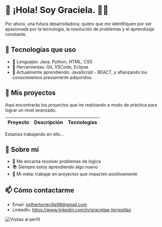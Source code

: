 <!--
**GETorrecilla/GETorrecilla** is a ✨ _special_ ✨ repository because its `README.md` (this file) appears on your GitHub profile.

Here are some ideas to get you started:

- 🔭 I’m currently working on ...
- 🌱 I’m currently learning ...
- 👯 I’m looking to collaborate on ...
- 🤔 I’m looking for help with ...
- 💬 Ask me about ...
- 📫 How to reach me: ...
- 😄 Pronouns: ...
- ⚡ Fun fact: ...
-->
# 👋 ¡Hola! Soy Graciela. 🙋‍♀️

Por ahora, una futura desarrolladora; quiero que me identifiquen por ser apasionada por la tecnología, la resolución de problemas y el aprendizaje constante.

## 🚀 Tecnologías que uso

- 🧠 Lenguajes: Java, Python, HTML, CSS
- 🔧 Herramientas: Git, VSCode, Eclipse
- 🌱 Actualmente aprendiendo: JavaScript - REACT, y afianzando los conocimientos previamente adquiridos.
  
## 📂 Mis proyectos
Aqui encontrarás los proyectos que ire realizando a modo de práctica para lograr un nivel avanzado.

| Proyecto | Descripción | Tecnologías |
|---------|-------------|-------------|
Estamos trabajando en ello...
<!--| [AppNotas](https://github.com/tuusuario/app-notas) | Una app para tomar notas con login y base de datos | React, Firebase |
| [Clon Google](https://github.com/tuusuario/google-clone) | Clon del buscador de Google | HTML, CSS, JS |
| [ToDo App](https://github.com/tuusuario/todo-app) | Lista de tareas con filtros y persistencia | JS Vanilla |
-->
## 🧠 Sobre mí

- 🧩 Me encanta resolver problemas de lógica
- 📚 Siempre estoy aprendiendo algo nuevo
- 🎯 Mi meta: trabajar en proyectos que impacten positivamente

## 📫 Cómo contactarme

- Email: esthertorrecilla98@gmail.com
- LinkedIn: https://www.linkedin.com/in/gracielae-torresillas


![Visitas al perfil](https://komarev.com/ghpvc/?username=GETorrecilla&color=blue)

